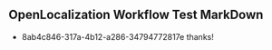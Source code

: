 ## OpenLocalization Workflow Test MarkDown
* 8ab4c846-317a-4b12-a286-34794772817e thanks!

<!--HONumber=Sep16_HO1-->


